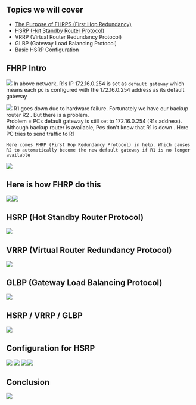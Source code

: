 

## Topics we will cover

- [The Purpose of FHRPS (First Hop Redundancy)](#fhrps)
- [HSRP (Hot Standby Router Protocol)](#hsrp)
- VRRP (Virtual Router Redundancy Protocol)
- GLBP (Gateway Load Balancing Protocol)
- Basic HSRP Configuration


## FHRP Intro <a id="fhrps"></a>

![](images/Pasted%20image%2020231103095735.png)
In above network, R1s IP 172.16.0.254 is set as `default gateway` which means each pc is configured with the 172.16.0.254 address as its default gateway

![](images/Pasted%20image%2020231103095513.png)
 R1 goes down due to hardware failure. Fortunately we have our backup router R2 . But there is a problem.  
 Problem = PCs default gateway is still set to 172.16.0.254 (R1s address). Although backup router is available, Pcs don't know that R1 is down . Here PC tries to send traffic to R1

`Here comes FHRP (First Hop Redundancy Protocol) in help. Which causes R2 to automatically become the new default gateway if R1 is no longer available`

![](images/Pasted%20image%2020231103100354.png)


## Here is how FHRP do this

![](images/Pasted%20image%2020231103101351.png)![](images/Pasted%20image%2020231103101441.png)



## HSRP (Hot Standby Router Protocol) <a id="hsrp"></a>

![](images/Pasted%20image%2020231103102154.png)

## VRRP (Virtual Router Redundancy Protocol)

![](images/Pasted%20image%2020231103102930.png)

## GLBP (Gateway Load Balancing Protocol)

![](images/Pasted%20image%2020231103103313.png)


## HSRP / VRRP / GLBP

![](images/Pasted%20image%2020231103103345.png)



## Configuration for HSRP

![](images/Pasted%20image%2020231103103607.png)
![](images/Pasted%20image%2020231103103818.png)
![](images/Pasted%20image%2020231103103856.png)![](images/Pasted%20image%2020231103104008.png)


## Conclusion
![](images/Pasted%20image%2020231103104156.png)